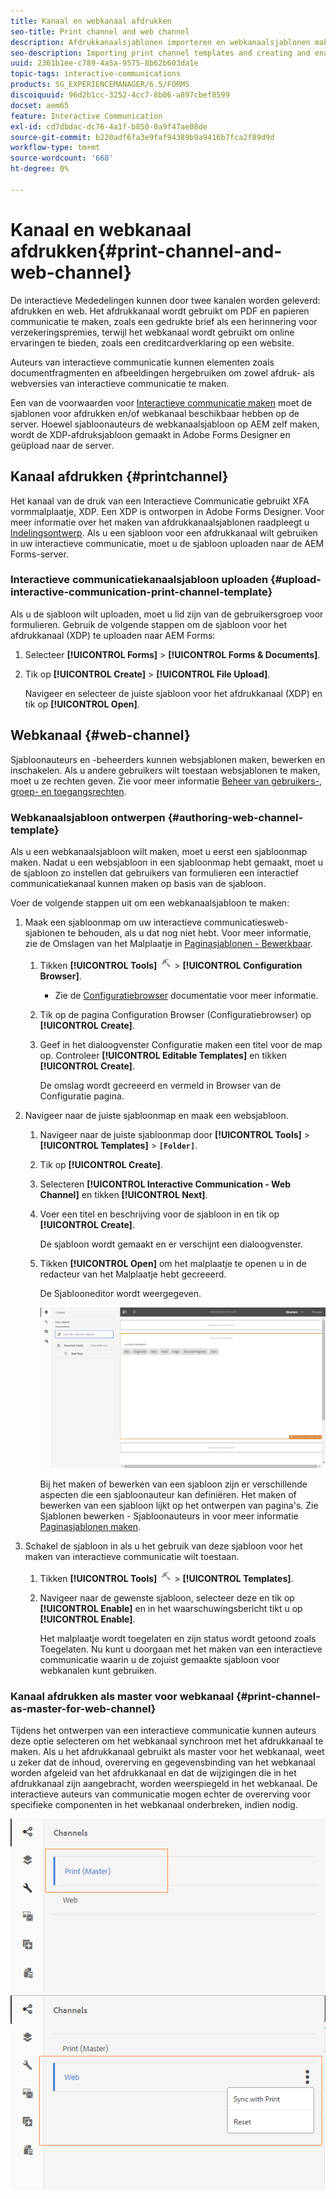 ```yaml
---
title: Kanaal en webkanaal afdrukken
seo-title: Print channel and web channel
description: Afdrukkanaalsjablonen importeren en webkanaalsjablonen maken en inschakelen
seo-description: Importing print channel templates and creating and enabling web channel templates
uuid: 2361b1ee-c789-4a5a-9575-8b62b603da1e
topic-tags: interactive-communications
products: SG_EXPERIENCEMANAGER/6.5/FORMS
discoiquuid: 96d2b1cc-3252-4cc7-8b06-a897cbef8599
docset: aem65
feature: Interactive Communication
exl-id: cd7dbdac-dc76-4a1f-b850-0a9f47ae08de
source-git-commit: b220adf6fa3e9faf94389b9a9416b7fca2f89d9d
workflow-type: tm+mt
source-wordcount: '668'
ht-degree: 0%

---
```


# Kanaal en webkanaal afdrukken{#print-channel-and-web-channel}

De interactieve Mededelingen kunnen door twee kanalen worden geleverd: afdrukken en web. Het afdrukkanaal wordt gebruikt om PDF en papieren communicatie te maken, zoals een gedrukte brief als een herinnering voor verzekeringspremies, terwijl het webkanaal wordt gebruikt om online ervaringen te bieden, zoals een creditcardverklaring op een website.

Auteurs van interactieve communicatie kunnen elementen zoals documentfragmenten en afbeeldingen hergebruiken om zowel afdruk- als webversies van interactieve communicatie te maken.

Een van de voorwaarden voor [Interactieve communicatie maken](../../forms/using/create-interactive-communication.md) moet de sjablonen voor afdrukken en/of webkanaal beschikbaar hebben op de server. Hoewel sjabloonauteurs de webkanaalsjabloon op AEM zelf maken, wordt de XDP-afdruksjabloon gemaakt in Adobe Forms Designer en geüpload naar de server.

## Kanaal afdrukken {#printchannel}

Het kanaal van de druk van een Interactieve Communicatie gebruikt XFA vormmalplaatje, XDP. Een XDP is ontworpen in Adobe Forms Designer. Voor meer informatie over het maken van afdrukkanaalsjablonen raadpleegt u [Indelingsontwerp](../../forms/using/layout-design-details.md). Als u een sjabloon voor een afdrukkanaal wilt gebruiken in uw interactieve communicatie, moet u de sjabloon uploaden naar de AEM Forms-server.

### Interactieve communicatiekanaalsjabloon uploaden {#upload-interactive-communication-print-channel-template}

Als u de sjabloon wilt uploaden, moet u lid zijn van de gebruikersgroep voor formulieren. Gebruik de volgende stappen om de sjabloon voor het afdrukkanaal (XDP) te uploaden naar AEM Forms:

1. Selecteer **[!UICONTROL Forms]** > **[!UICONTROL Forms & Documents]**.

1. Tik op **[!UICONTROL Create]** > **[!UICONTROL File Upload]**.

   Navigeer en selecteer de juiste sjabloon voor het afdrukkanaal (XDP) en tik op **[!UICONTROL Open]**.

## Webkanaal {#web-channel}

Sjabloonauteurs en -beheerders kunnen websjablonen maken, bewerken en inschakelen. Als u andere gebruikers wilt toestaan websjablonen te maken, moet u ze rechten geven. Zie voor meer informatie [Beheer van gebruikers-, groep- en toegangsrechten](/help/sites-administering/user-group-ac-admin.md).

### Webkanaalsjabloon ontwerpen {#authoring-web-channel-template}

Als u een webkanaalsjabloon wilt maken, moet u eerst een sjabloonmap maken. Nadat u een websjabloon in een sjabloonmap hebt gemaakt, moet u de sjabloon zo instellen dat gebruikers van formulieren een interactief communicatiekanaal kunnen maken op basis van de sjabloon.

Voer de volgende stappen uit om een webkanaalsjabloon te maken:

1. Maak een sjabloonmap om uw interactieve communicatiesweb-sjablonen te behouden, als u dat nog niet hebt. Voor meer informatie, zie de Omslagen van het Malplaatje in [Paginasjablonen - Bewerkbaar](/help/sites-developing/page-templates-editable.md).

   1. Tikken **[!UICONTROL Tools]** ![gereedschappen](assets/tools.png) > **[!UICONTROL Configuration Browser]**.
      * Zie de [Configuratiebrowser](/help/sites-administering/configurations.md) documentatie voor meer informatie.
   1. Tik op de pagina Configuration Browser (Configuratiebrowser) op **[!UICONTROL Create]**.
   1. Geef in het dialoogvenster Configuratie maken een titel voor de map op. Controleer **[!UICONTROL Editable Templates]** en tikken **[!UICONTROL Create]**.

      De omslag wordt gecreeerd en vermeld in Browser van de Configuratie pagina.

1. Navigeer naar de juiste sjabloonmap en maak een websjabloon.

   1. Navigeer naar de juiste sjabloonmap door **[!UICONTROL Tools]** > **[!UICONTROL Templates]** > **`[Folder]`**.
   1. Tik op **[!UICONTROL Create]**.
   1. Selecteren **[!UICONTROL Interactive Communication - Web Channel]** en tikken **[!UICONTROL Next]**.
   1. Voer een titel en beschrijving voor de sjabloon in en tik op **[!UICONTROL Create]**.

      De sjabloon wordt gemaakt en er verschijnt een dialoogvenster.

   1. Tikken **[!UICONTROL Open]** om het malplaatje te openen u in de redacteur van het Malplaatje hebt gecreeerd.

      De Sjablooneditor wordt weergegeven.

      ![webchannelsjabloon](assets/webchanneltemplate.png)

      Bij het maken of bewerken van een sjabloon zijn er verschillende aspecten die een sjabloonauteur kan definiëren. Het maken of bewerken van een sjabloon lijkt op het ontwerpen van pagina&#39;s. Zie Sjablonen bewerken - Sjabloonauteurs in voor meer informatie [Paginasjablonen maken](/help/sites-authoring/templates.md).

1. Schakel de sjabloon in als u het gebruik van deze sjabloon voor het maken van interactieve communicatie wilt toestaan.

   1. Tikken **[!UICONTROL Tools]** ![gereedschappen](assets/tools.png) > **[!UICONTROL Templates]**.
   1. Navigeer naar de gewenste sjabloon, selecteer deze en tik op **[!UICONTROL Enable]** en in het waarschuwingsbericht tikt u op **[!UICONTROL Enable]**.

      Het malplaatje wordt toegelaten en zijn status wordt getoond zoals Toegelaten. Nu kunt u doorgaan met het maken van een interactieve communicatie waarin u de zojuist gemaakte sjabloon voor webkanalen kunt gebruiken.

### Kanaal afdrukken als master voor webkanaal {#print-channel-as-master-for-web-channel}

Tijdens het ontwerpen van een interactieve communicatie kunnen auteurs deze optie selecteren om het webkanaal synchroon met het afdrukkanaal te maken. Als u het afdrukkanaal gebruikt als master voor het webkanaal, weet u zeker dat de inhoud, overerving en gegevensbinding van het webkanaal worden afgeleid van het afdrukkanaal en dat de wijzigingen die in het afdrukkanaal zijn aangebracht, worden weerspiegeld in het webkanaal. De interactieve auteurs van communicatie mogen echter de overerving voor specifieke componenten in het webkanaal onderbreken, indien nodig.

![Kanaal als master afdrukken](assets/create_ic_print_master_new.png) ![Webkanaal met afdrukkanaal als master](assets/create_ic_print_master_web_new.png)
